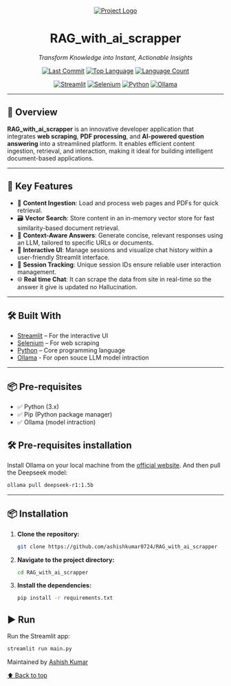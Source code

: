 <!-- Project Logo -->
<div align="center">

  <!-- Logo with link -->
  [![Project Logo](https://via.placeholder.com/150x150.png?text=RAG_with_ai_scrapper)]( https://github.com/ashishkumar0724/RAG_with_ai_scrapper )
  
  # RAG_with_ai_scrapper
  <em>Transform Knowledge into Instant, Actionable Insights</em>

  <!-- Badges -->
  [![Last Commit](https://img.shields.io/github/last-commit/ashishkumar0724/RAG_with_ai_scrapper?style=flat&logo=git&logoColor=white&color=0080ff)]( https://github.com/ashishkumar0724/RAG_with_ai_scrapper )
  [![Top Language](https://img.shields.io/github/languages/top/ashishkumar0724/RAG_with_ai_scrapper?style=flat&color=0080ff)]( https://github.com/ashishkumar0724/RAG_with_ai_scrapper )
  [![Language Count](https://img.shields.io/github/languages/count/ashishkumar0724/RAG_with_ai_scrapper?style=flat&color=0080ff)]( https://github.com/ashishkumar0724/RAG_with_ai_scrapper )
  
  [![Streamlit](https://img.shields.io/badge/Streamlit-FF4B4B.svg?style=flat&logo=Streamlit&logoColor=white)]( https://streamlit.io/ )
  [![Selenium](https://img.shields.io/badge/Selenium-43B02A.svg?style=flat&logo=Selenium&logoColor=white)]( https://www.selenium.dev/ )
  [![Python](https://img.shields.io/badge/Python-3776AB.svg?style=flat&logo=Python&logoColor=white)]( https://www.python.org/ )
  [![Ollama](https://img.shields.io/badge/Ollama-green?style=flat&logo=Ollama&logoColor=white)]( https://ollama.com/ )

</div>

---

## 🧠 Overview

**RAG_with_ai_scrapper** is an innovative developer application that integrates **web scraping**, **PDF processing**, and **AI-powered question answering** into a streamlined platform. It enables efficient content ingestion, retrieval, and interaction, making it ideal for building intelligent document-based applications.

---

## 🚀 Key Features

- 🧩 **Content Ingestion**: Load and process web pages and PDFs for quick retrieval.
- 🗃️ **Vector Search**: Store content in an in-memory vector store for fast similarity-based document retrieval.
- 💬 **Context-Aware Answers**: Generate concise, relevant responses using an LLM, tailored to specific URLs or documents.
- 🎯 **Interactive UI**: Manage sessions and visualize chat history within a user-friendly Streamlit interface.
- 🔑 **Session Tracking**: Unique session IDs ensure reliable user interaction management.
- 🌐 **Real time Chat**: It can scrape the data from site in real-time so the answer it give is updated no Hallucination.
---

## 🛠️ Built With

- [Streamlit]( https://streamlit.io/ ) – For the interactive UI
- [Selenium](https://www.selenium.dev/ ) – For web scraping
- [Python](https://www.python.org/ ) – Core programming language
- [Ollama](https://ollama.com/ ) - For open souce LLM model intraction
---

## 📦  Pre-requisites

- ✅ Python (3.x)
- ✅ Pip (Python package manager)
- ✅ Ollama (model intraction)
  
## 🛠️ Pre-requisites installation
Install Ollama on your local machine from the [official website](https://ollama.com/). And then pull the Deepseek model:

```bash
ollama pull deepseek-r1:1.5b
```
---

## 📦 Installation

1. **Clone the repository:**
   ```bash
   git clone https://github.com/ashishkumar0724/RAG_with_ai_scrapper 
2. **Navigate to the project directory:**
   ```bash 
   cd RAG_with_ai_scrapper
3. **Install the dependencies:**
   ```bash
   pip install -r requirements.txt
 ## ▶️ Run
Run the Streamlit app:

```bash
streamlit run main.py
```
Maintained by [Ashish Kumar](https://github.com/ashishkumar0724 )

[⬆ Back to top](#top)
